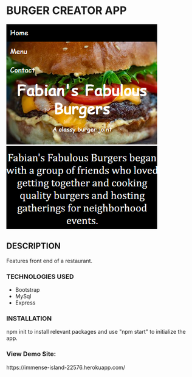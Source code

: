 <h1>BURGER CREATOR APP</h1>
<img src="public/images/screenGrab.PNG">

<h2>DESCRIPTION</h2>

<p>Features front end of a restaurant.</p>

<h3>TECHNOLOGIES USED</h3>
<ul>
<li>Bootstrap</li>
<li>MySql</li>
<li>Express</li>
</ul>

<h3>INSTALLATION</h3>
<p>npm init to install relevant packages and use "npm start" to initialize the app.</p>

<h3>View Demo Site:</h3>
<p>https://immense-island-22576.herokuapp.com/</p>
